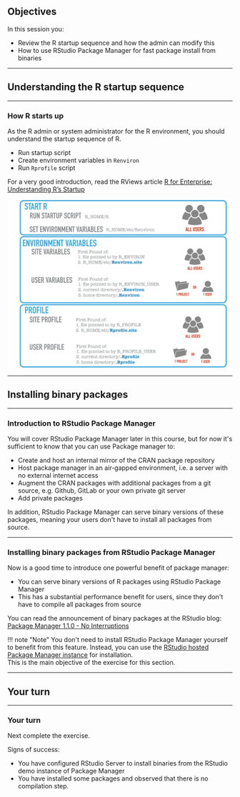 
## Objectives

In this session you:

* Review the R startup sequence and how the admin can modify this
* How to use RStudio Package Manager for fast package install from binaries

---

## Understanding the R startup sequence

---

### How R starts up

As the R admin or system administrator for the R environment, you should understand the startup sequence of R.

* Run startup script
* Create environment variables in `Renviron`
* Run `Rprofile` script 

For a very good introduction, read the RViews article [R for Enterprise: Understanding R’s Startup](https://rviews.rstudio.com/2017/04/19/r-for-enterprise-understanding-r-s-startup/)

![image](assets/r-startup.jpg)


---

## Installing binary packages

---

### Introduction to RStudio Package Manager

You will cover RStudio Package Manager later in this course, but for now it's sufficient to know that you can use Package manager to:

* Create and host an internal mirror of the CRAN package repository
* Host package manager in an air-gapped environment, i.e. a server with no external internet access
* Augment the CRAN packages with additional packages from a git source, e.g. Github, GitLab or your own private git server
* Add private packages

In addition, RStudio Package Manager can serve binary versions of these packages, meaning your users don't have to install all packages from source.

---

### Installing binary packages from RStudio Package Manager

Now is a good time to introduce one powerful benefit of package manager:

* You can serve binary versions of R packages using RStudio Package Manager
* This has a substantial performance benefit for users, since they don't have to compile all packages from source

You can read the announcement of binary packages at the RStudio blog: [Package Manager 1.1.0 - No Interruptions](https://blog.rstudio.com/2019/11/07/package-manager-v1-1-no-interruptions/)

!!! note "Note"
    You don't need to install RStudio Package Manager yourself to benefit from this feature.
    Instead, you can use the [RStudio hosted Package Manager instance](https://packagemanager.rstudio.com) for installation.  
    This is the main objective of the exercise for this section.



---

## Your turn

---

### Your turn

Next complete the exercise.

Signs of success:

* You have configured RStudio Server to install binaries from the RStudio demo instance of Package Manager
* You have installed some packages and observed that there is no compilation step.

